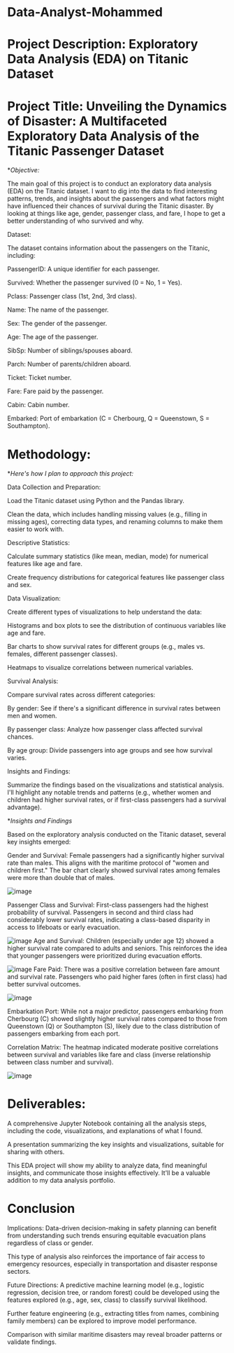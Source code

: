 # Data-Analyst-Mohammed

# Project Description: Exploratory Data Analysis (EDA) on Titanic Dataset

# Project Title: Unveiling the Dynamics of Disaster: A Multifaceted Exploratory Data Analysis of the Titanic Passenger Dataset

**Objective:*

The main goal of this project is to conduct an exploratory data analysis (EDA) on the Titanic dataset. I want to dig into the data to find interesting patterns, trends, and insights about the passengers and what factors might have influenced their chances of survival during the Titanic disaster. By looking at things like age, gender, passenger class, and fare, I hope to get a better understanding of who survived and why.

Dataset:

The dataset contains information about the passengers on the Titanic, including:

PassengerID: A unique identifier for each passenger.

Survived: Whether the passenger survived (0 = No, 1 = Yes).

Pclass: Passenger class (1st, 2nd, 3rd class).

Name: The name of the passenger.

Sex: The gender of the passenger.

Age: The age of the passenger.

SibSp: Number of siblings/spouses aboard.

Parch: Number of parents/children aboard.

Ticket: Ticket number.

Fare: Fare paid by the passenger.

Cabin: Cabin number.

Embarked: Port of embarkation (C = Cherbourg, Q = Queenstown, S = Southampton).

# Methodology:

**Here's how I plan to approach this project:*

Data Collection and Preparation:

Load the Titanic dataset using Python and the Pandas library.

Clean the data, which includes handling missing values (e.g., filling in missing ages), correcting data types, and renaming columns to make them easier to work with.

Descriptive Statistics:

Calculate summary statistics (like mean, median, mode) for numerical features like age and fare.

Create frequency distributions for categorical features like passenger class and sex.

Data Visualization:

Create different types of visualizations to help understand the data:

Histograms and box plots to see the distribution of continuous variables like age and fare.

Bar charts to show survival rates for different groups (e.g., males vs. females, different passenger classes).

Heatmaps to visualize correlations between numerical variables.

Survival Analysis:

Compare survival rates across different categories:

By gender: See if there's a significant difference in survival rates between men and women.

By passenger class: Analyze how passenger class affected survival chances.

By age group: Divide passengers into age groups and see how survival varies.

Insights and Findings:

Summarize the findings based on the visualizations and statistical analysis. I'll highlight any notable trends and patterns (e.g., whether women and children had higher survival rates, or if first-class passengers had a survival advantage).


**Insights and Findings*

Based on the exploratory analysis conducted on the Titanic dataset, several key insights emerged:

Gender and Survival: Female passengers had a significantly higher survival rate than males. This aligns with the maritime protocol of "women and children first." The bar chart clearly showed survival rates among females were more than double that of males.


![image](https://github.com/user-attachments/assets/159ee56c-347b-48c2-916c-a9f659f4f8ab)

Passenger Class and Survival: First-class passengers had the highest probability of survival. Passengers in second and third class had considerably lower survival rates, indicating a class-based disparity in access to lifeboats or early evacuation.

![image](https://github.com/user-attachments/assets/1cae25c1-29c8-4474-9925-5b0708c43f2e)
Age and Survival: Children (especially under age 12) showed a higher survival rate compared to adults and seniors. This reinforces the idea that younger passengers were prioritized during evacuation efforts.

![image](https://github.com/user-attachments/assets/fc609473-693c-4644-a55a-036edef3f45a)
Fare Paid: There was a positive correlation between fare amount and survival rate. Passengers who paid higher fares (often in first class) had better survival outcomes.

![image](https://github.com/user-attachments/assets/eb02fc9d-f97e-4de1-ab91-b82bc50e1160)

Embarkation Port: While not a major predictor, passengers embarking from Cherbourg (C) showed slightly higher survival rates compared to those from Queenstown (Q) or Southampton (S), likely due to the class distribution of passengers embarking from each port.

Correlation Matrix: The heatmap indicated moderate positive correlations between survival and variables like fare and class (inverse relationship between class number and survival).

![image](https://github.com/user-attachments/assets/b12b42fc-e771-4aa9-a860-00b6131548f1)

# Deliverables:

A comprehensive Jupyter Notebook containing all the analysis steps, including the code, visualizations, and explanations of what I found.

A presentation summarizing the key insights and visualizations, suitable for sharing with others.

This EDA project will show my ability to analyze data, find meaningful insights, and communicate those insights effectively. It'll be a valuable addition to my data analysis portfolio.

# Conclusion

Implications:
Data-driven decision-making in safety planning can benefit from understanding such trends ensuring equitable evacuation plans regardless of class or gender.

This type of analysis also reinforces the importance of fair access to emergency resources, especially in transportation and disaster response sectors.

Future Directions:
A predictive machine learning model (e.g., logistic regression, decision tree, or random forest) could be developed using the features explored (e.g., age, sex, class) to classify survival likelihood.

Further feature engineering (e.g., extracting titles from names, combining family members) can be explored to improve model performance.

Comparison with similar maritime disasters may reveal broader patterns or validate findings.



